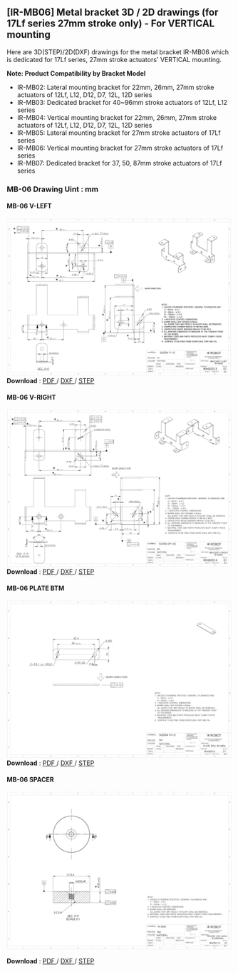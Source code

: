 ## [IR-MB06] Metal bracket 3D / 2D drawings (for 17Lf series 27mm stroke only) - For VERTICAL mounting

Here are 3D(STEP)/2D(DXF) drawings for the metal bracket IR-MB06 which is dedicated for 17Lf series, 27mm stroke actuators' VERTICAL mounting.
  
**Note: Product Compatibility by Bracket Model**
- IR-MB02: Lateral mounting bracket for 22mm, 26mm, 27mm stroke actuators of 12Lf, L12, D12, D7, 12L, 12D series
- IR-MB03: ​​Dedicated bracket for 40~96mm stroke actuators of 12Lf, L12 series
- IR-MB04: Vertical mounting bracket for 22mm, 26mm, 27mm stroke actuators of 12Lf, L12, D12, D7, 12L, 12D series
- IR-MB05: Lateral mounting bracket for 27mm stroke actuators of 17Lf series
- IR-MB06: Vertical mounting bracket for 27mm stroke actuators of 17Lf series
- IR-MB07: Dedicated bracket for 37, 50, 87mm stroke actuators of 17Lf series
### MB-06 Drawing  Uint : mm
#### MB-06 V-LEFT
![mb06-vleft](./img/mb06-vleft.png)
**Download** : <a class="downloadbtn" href="./data/ENG-IRMIS00013 BRACKET V-LEFT, IR-MB06_Rev01_20240826.pdf" download> PDF </a> / <a  class="downloadbtn" href="./data/ENG-IRMIS00013 BRACKET V-LEFT, IR-MB06_Rev01_20240826.DXF" download> DXF </a> / <a  class="downloadbtn" href="./data/IR-MB06_Rev01_20240826.step" download> STEP </a>

#### MB-06 V-RIGHT
![mb06-vlright](./img/mb06-vright.png)
**Download** : <a class="downloadbtn" href="./data/ENG-IRMIS00014 BRACKET V-RIGHT, IR-MB06_Rev01_20240826.pdf" download> PDF </a> / <a  class="downloadbtn" href="./data/ENG-IRMIS00014 BRACKET V-RIGHT, IR-MB06_Rev01_20240826.DXF" download> DXF </a> / <a  class="downloadbtn" href="./data/IR-MB06_Rev01_20240826.step" download> STEP </a>
#### MB-06 PLATE BTM
![mb06-platebtm](./img/mb06-platebtm.png)
**Download** : <a class="downloadbtn" href="./data/ENG-IRMIS00015 PLATE BTM, IR-MB06_Rev01_20240826.pdf" download> PDF </a> / <a  class="downloadbtn" href="./data/ENG-IRMIS00015 PLATE BTM, IR-MB06_Rev01_20240826.DXF" download> DXF </a> / <a  class="downloadbtn" href="./data/IR-MB06_Rev01_20240826.step" download> STEP </a>

#### MB-06 SPACER
![mb06-spacer](./img/mb06-spacer.png)

**Download** : <a class="downloadbtn" href="./data/ENG-IRMIT0115 SPACER OD13.4XH4, IR-MB05&06_Rev01_20240826.pdf" download> PDF </a> / <a  class="downloadbtn" href="./data/ENG-IRMIT0115 SPACER OD13.4XH4, IR-MB05&06_Rev01_20240826.DXF" download> DXF </a> / <a  class="downloadbtn" href="./data/IR-MB06_Rev01_20240826.step" download> STEP </a>

